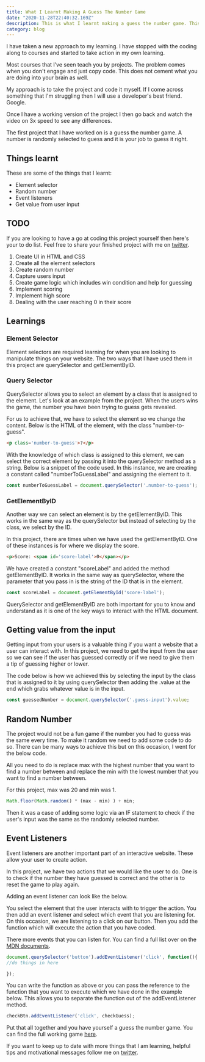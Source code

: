 ```yaml
---
title: What I Learnt Making A Guess The Number Game
date: "2020-11-28T22:40:32.169Z"
description: This is what I learnt making a guess the number game. This includes Event Listeners, QuerySelectors and more.
category: blog
---
```


I have taken a new approach to my learning. I have stopped with the coding along to courses and started to take action in my own learning. 

Most courses that I’ve seen teach you by projects. The problem comes when you don't engage and just copy code. This does not cement what you are doing into your brain as well. 

My approach is to take the project and code it myself. If I come across something that I'm struggling then I will use a developer's best friend. Google.

Once I have a working version of the project I then go back and watch the video on 3x speed to see any differences.

The first project that I have worked on is a guess the number game. A number is randomly selected to guess and it is your job to guess it right.

## Things learnt

These are some of the things that I learnt:

- Element selector
- Random number
- Event listeners
- Get value from user input

## TODO

If you are looking to have a go at coding this project yourself then here's your to do list. Feel free to share your finished project with me on [twitter](http://www.twitter.com/craig_dennis3).

1. Create UI in HTML and CSS
2. Create all the element selectors
3. Create random number 
4. Capture users input
5. Create game logic which includes win condition and help for guessing
6. Implement scoring
7. Implement high score 
8. Dealing with the user reaching 0 in their score

## Learnings

### Element Selector

Element selectors are required learning for when you are looking to manipulate things on your website. The two ways that I have used them in this project are querySelector and getElementByID.

### Query Selector

QuerySelector allows you to select an element by a class that is assigned to the element. Let's look at an example from the project. When the users wins the game, the number you have been trying to guess gets revealed.

For us to achieve that, we have to select the element so we change the content. Below is the HTML of the element, with the class "number-to-guess".

```html
<p class='number-to-guess'>?</p>
```

 

With the knowledge of which class is assigned to this element, we can select the correct element by passing it into the querySelector method as a string. Below is a snippet of the code used. In this instance, we are creating a constant called "numberToGuessLabel" and assigning the element to it. 

```jsx
const numberToGuessLabel = document.querySelector('.number-to-guess');
```

### GetElementByID

Another way we can select an element is by the getElementByID. This works in the same way as the querySelector but instead of selecting by the class, we select by the ID.

In this project, there are times when we have used the getElementByID. One of these instances is for where we display the score. 

```html
<p>Score: <span id='score-label'>0</span></p>
```

We have created a constant "scoreLabel" and added the method getElementByID. It works in the same way as querySelector, where the parameter that you pass in is the string of the ID that is in the element.

```jsx
const scoreLabel = document.getElementById('score-label');
```

QuerySelector and getElementByID are both important for you to know and understand as it is one of the key ways to interact with the HTML document.

## Getting value from the input

Getting input from your users is a valuable thing if you want a website that a user can interact with. In this project, we need to get the input from the user so we can see if the user has guessed correctly or if we need to give them a tip of guessing higher or lower.

The code below is how we achieved this by selecting the input by the class that is assigned to it by using querySelector then adding the .value at the end which grabs whatever value is in the input.

```jsx
const guessedNumber = document.querySelector('.guess-input').value;
```

## Random Number

The project would not be a fun game if the number you had to guess was the same every time. To make it random we need to add some code to do so. There can be many ways to achieve this but on this occasion, I went for the below code.

All you need to do is replace max with the highest number that you want to find a number between and replace the min with the lowest number that you want to find a number between.

For this project, max was 20 and min was 1.

```jsx
Math.floor(Math.random() * (max - min) ) + min;
```

Then it was a case of adding some logic via an IF statement to check if the user's input was the same as the randomly selected number.

## Event Listeners

Event listeners are another important part of an interactive website. These allow your user to create action.

In this project, we have two actions that we would like the user to do. One is to check if the number they have guessed is correct and the other is to reset the game to play again.

Adding an event listener can look like the below.

You select the element that the user interacts with to trigger the action. You then add an event listener and select which event that you are listening for. On this occasion, we are listening to a click on our button. Then you add the function which will execute the action that you have coded.

There more events that you can listen for. You can find a full list over on the [MDN documents](https://developer.mozilla.org/en-US/docs/Web/Events). 

```jsx
document.querySelector('button').addEventListener('click', function(){
//do things in here

});
```

You can write the function as above or you can pass the reference to the function that you want to execute which we have done in the example below. This allows you to separate the function out of the addEventListener method.

```jsx
checkBtn.addEventListener('click', checkGuess);
```

Put that all together and you have yourself a guess the number game. You can find the full working game [here](https://mini-projectz.netlify.app/guess-my-number/index.html).

If you want to keep up to date with more things that I am learning, helpful tips and motivational messages follow me on [twitter](http://www.twitter.com/craig_dennis3).